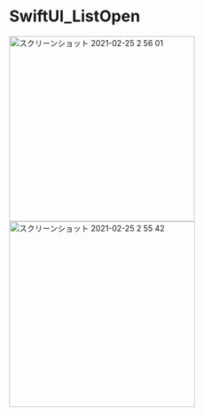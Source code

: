 # SwiftUI_ListOpen

<img width="334" alt="スクリーンショット 2021-02-25 2 56 01" src="https://user-images.githubusercontent.com/9380171/109043811-0f524300-7715-11eb-9c15-dd29922ff69b.png"><img width="335" alt="スクリーンショット 2021-02-25 2 55 42" src="https://user-images.githubusercontent.com/9380171/109043821-12e5ca00-7715-11eb-84e7-9d2a521fc3dd.png">
